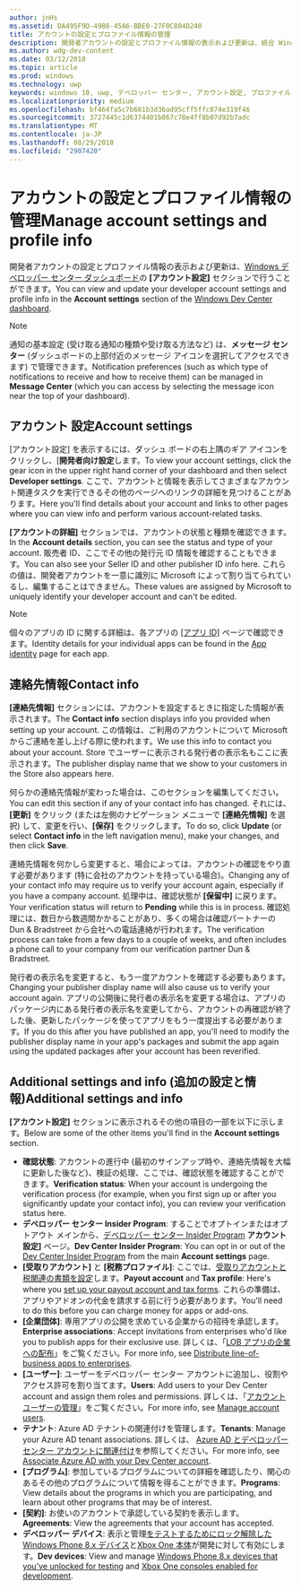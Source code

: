 ```yaml
---
author: jnHs
ms.assetid: DA495F9D-49B8-45A6-BBE0-27F0C804D240
title: アカウントの設定とプロファイル情報の管理
description: 開発者アカウントの設定とプロファイル情報の表示および更新は、統合 Windows デベロッパー センター ダッシュボードの [アカウントの設定] セクションで行うことができます。
ms.author: wdg-dev-content
ms.date: 03/12/2018
ms.topic: article
ms.prod: windows
ms.technology: uwp
keywords: windows 10, uwp, デベロッパー センター, アカウント設定, プロファイル, アカウント プロファイル, 開発者アカウント, 開発者アカウントの設定
ms.localizationpriority: medium
ms.openlocfilehash: bf464fa5c7b681b3d36ad95cff5ffc874e319f46
ms.sourcegitcommit: 3727445c1d6374401b867c78e4ff8b07d92b7adc
ms.translationtype: MT
ms.contentlocale: ja-JP
ms.lasthandoff: 08/29/2018
ms.locfileid: "2907420"
---
```

# <a name="manage-account-settings-and-profile-info"></a><span data-ttu-id="b7bd1-104">アカウントの設定とプロファイル情報の管理</span><span class="sxs-lookup"><span data-stu-id="b7bd1-104">Manage account settings and profile info</span></span>

<span data-ttu-id="b7bd1-105">開発者アカウントの設定とプロファイル情報の表示および更新は、[Windows デベロッパー センター ダッシュボード](using-the-windows-dev-center-dashboard.md)の **[アカウント設定]** セクションで行うことができます。</span><span class="sxs-lookup"><span data-stu-id="b7bd1-105">You can view and update your developer account settings and profile info in the **Account settings** section of the [Windows Dev Center dashboard](using-the-windows-dev-center-dashboard.md).</span></span> 

> [!NOTE]
> <span data-ttu-id="b7bd1-106">通知の基本設定 (受け取る通知の種類や受け取る方法など) は、**メッセージ センター** (ダッシュボードの上部付近のメッセージ アイコンを選択してアクセスできます) で管理できます。</span><span class="sxs-lookup"><span data-stu-id="b7bd1-106">Notification preferences (such as which type of notifications to receive and how to receive them) can be managed in **Message Center** (which you can access by selecting the message icon near the top of your dashboard).</span></span>

## <a name="account-settings"></a><span data-ttu-id="b7bd1-107">アカウント 設定</span><span class="sxs-lookup"><span data-stu-id="b7bd1-107">Account settings</span></span>

<span data-ttu-id="b7bd1-108">[アカウント設定] を表示するには、ダッシュ ボードの右上隅のギア アイコンをクリックし、[**開発者向け設定**します。</span><span class="sxs-lookup"><span data-stu-id="b7bd1-108">To view your account settings, click the gear icon in the upper right hand corner of your dashboard and then select **Developer settings**.</span></span> <span data-ttu-id="b7bd1-109">ここで、アカウントと情報を表示してさまざまなアカウント関連タスクを実行できるその他のページへのリンクの詳細を見つけることがあります。</span><span class="sxs-lookup"><span data-stu-id="b7bd1-109">Here you'll find details about your account and links to other pages where you can view info and perform various account-related tasks.</span></span>

<span data-ttu-id="b7bd1-110">**[アカウントの詳細]** セクションでは、アカウントの状態と種類を確認できます。</span><span class="sxs-lookup"><span data-stu-id="b7bd1-110">In the **Account details** section, you can see the status and type of your account.</span></span> <span data-ttu-id="b7bd1-111">販売者 ID、ここでその他の発行元 ID 情報を確認することもできます。</span><span class="sxs-lookup"><span data-stu-id="b7bd1-111">You can also see your Seller ID and other publisher ID info here.</span></span> <span data-ttu-id="b7bd1-112">これらの値は、開発者アカウントを一意に識別に Microsoft によって割り当てられているし、編集することはできません。</span><span class="sxs-lookup"><span data-stu-id="b7bd1-112">These values are assigned by Microsoft to uniquely identify your developer account and can't be edited.</span></span>

> [!NOTE]
> <span data-ttu-id="b7bd1-113">個々のアプリの ID に関する詳細は、各アプリの [[アプリ ID]](view-app-identity-details.md) ページで確認できます。</span><span class="sxs-lookup"><span data-stu-id="b7bd1-113">Identity details for your individual apps can be found in the [App identity](view-app-identity-details.md) page for each app.</span></span>

## <a name="contact-info"></a><span data-ttu-id="b7bd1-114">連絡先情報</span><span class="sxs-lookup"><span data-stu-id="b7bd1-114">Contact info</span></span>

<span data-ttu-id="b7bd1-115">**[連絡先情報]** セクションには、アカウントを設定するときに指定した情報が表示されます。</span><span class="sxs-lookup"><span data-stu-id="b7bd1-115">The **Contact info** section displays info you provided when setting up your account.</span></span> <span data-ttu-id="b7bd1-116">この情報は、ご利用のアカウントについて Microsoft からご連絡を差し上げる際に使われます。</span><span class="sxs-lookup"><span data-stu-id="b7bd1-116">We use this info to contact you about your account.</span></span> <span data-ttu-id="b7bd1-117">Store でユーザーに表示される発行者の表示名もここに表示されます。</span><span class="sxs-lookup"><span data-stu-id="b7bd1-117">The publisher display name that we show to your customers in the Store also appears here.</span></span>

<span data-ttu-id="b7bd1-118">何らかの連絡先情報が変わった場合は、このセクションを編集してください。</span><span class="sxs-lookup"><span data-stu-id="b7bd1-118">You can edit this section if any of your contact info has changed.</span></span> <span data-ttu-id="b7bd1-119">それには、**[更新]** をクリック (または左側のナビゲーション メニューで **[連絡先情報]** を選択) して、変更を行い、**[保存]** をクリックします。</span><span class="sxs-lookup"><span data-stu-id="b7bd1-119">To do so, click **Update** (or select **Contact info** in the left navigation menu), make your changes, and then click **Save**.</span></span>

<span data-ttu-id="b7bd1-120">連絡先情報を何かしら変更すると、場合によっては、アカウントの確認をやり直す必要があります (特に会社のアカウントを持っている場合)。</span><span class="sxs-lookup"><span data-stu-id="b7bd1-120">Changing any of your contact info may require us to verify your account again, especially if you have a company account.</span></span> <span data-ttu-id="b7bd1-121">処理中は、確認状態が **[保留中]** に戻ります。</span><span class="sxs-lookup"><span data-stu-id="b7bd1-121">Your verification status will return to **Pending** while this is in process.</span></span> <span data-ttu-id="b7bd1-122">確認処理には、数日から数週間かかることがあり、多くの場合は確認パートナーの Dun & Bradstreet から会社への電話連絡が行われます。</span><span class="sxs-lookup"><span data-stu-id="b7bd1-122">The verification process can take from a few days to a couple of weeks, and often includes a phone call to your company from our verification partner Dun & Bradstreet.</span></span>

<span data-ttu-id="b7bd1-123">発行者の表示名を変更すると、もう一度アカウントを確認する必要もあります。</span><span class="sxs-lookup"><span data-stu-id="b7bd1-123">Changing your publisher display name will also cause us to verify your account again.</span></span> <span data-ttu-id="b7bd1-124">アプリの公開後に発行者の表示名を変更する場合は、アプリのパッケージ内にある発行者の表示名を変更してから、アカウントの再確認が終了した後、更新したパッケージを使ってアプリをもう一度提出する必要があります。</span><span class="sxs-lookup"><span data-stu-id="b7bd1-124">If you do this after you have published an app, you'll need to modify the publisher display name in your app's packages and submit the app again using the updated packages after your account has been reverified.</span></span>


## <a name="additional-settings-and-info"></a><span data-ttu-id="b7bd1-125">Additional settings and info (追加の設定と情報)</span><span class="sxs-lookup"><span data-stu-id="b7bd1-125">Additional settings and info</span></span>

<span data-ttu-id="b7bd1-126">**[アカウント設定]** セクションに表示されるその他の項目の一部を以下に示します。</span><span class="sxs-lookup"><span data-stu-id="b7bd1-126">Below are some of the other items you'll find in the **Account settings** section.</span></span>

- <span data-ttu-id="b7bd1-127">**確認状態**: アカウントの進行中 (最初のサインアップ時や、連絡先情報を大幅に更新した後など)、検証の処理、ここでは、確認状態を確認することができます。</span><span class="sxs-lookup"><span data-stu-id="b7bd1-127">**Verification status**: When your account is undergoing the verification process (for example, when you first sign up or after you significantly update your contact info), you can review your verification status here.</span></span>
- <span data-ttu-id="b7bd1-128">**デベロッパー センター Insider Program**: することでオプトインまたはオプトアウト メインから、[デベロッパー センター Insider Program](dev-center-insider-program.md) **アカウント設定]** ページ。</span><span class="sxs-lookup"><span data-stu-id="b7bd1-128">**Dev Center Insider Program**: You can opt in or out of the [Dev Center Insider Program](dev-center-insider-program.md) from the main **Account settings** page.</span></span>
- <span data-ttu-id="b7bd1-129">**[受取りアカウント]** と **[税務プロファイル]**: ここでは、[受取りアカウントと税関連の書類を設定](setting-up-your-payout-account-and-tax-forms.md)します。</span><span class="sxs-lookup"><span data-stu-id="b7bd1-129">**Payout account** and **Tax profile**: Here's where you [set up your payout account and tax forms](setting-up-your-payout-account-and-tax-forms.md).</span></span> <span data-ttu-id="b7bd1-130">これらの準備は、アプリやアドオンの代金を請求する前に行う必要があります。</span><span class="sxs-lookup"><span data-stu-id="b7bd1-130">You'll need to do this before you can charge money for apps or add-ons.</span></span>
- <span data-ttu-id="b7bd1-131">**[企業団体]**: 専用アプリの公開を求めている企業からの招待を承認します。</span><span class="sxs-lookup"><span data-stu-id="b7bd1-131">**Enterprise associations**: Accept invitations from enterprises who'd like you to publish apps for their exclusive use.</span></span> <span data-ttu-id="b7bd1-132">詳しくは、「[LOB アプリの企業への配布](distribute-lob-apps-to-enterprises.md)」をご覧ください。</span><span class="sxs-lookup"><span data-stu-id="b7bd1-132">For more info, see [Distribute line-of-business apps to enterprises](distribute-lob-apps-to-enterprises.md).</span></span>
- <span data-ttu-id="b7bd1-133">**[ユーザー]**: ユーザーをデベロッパー センター アカウントに追加し、役割やアクセス許可を割り当てます。</span><span class="sxs-lookup"><span data-stu-id="b7bd1-133">**Users**: Add users to your Dev Center account and assign them roles and permissions.</span></span> <span data-ttu-id="b7bd1-134">詳しくは、「[アカウント ユーザーの管理](manage-account-users.md)」をご覧ください。</span><span class="sxs-lookup"><span data-stu-id="b7bd1-134">For more info, see [Manage account users](manage-account-users.md).</span></span>
- <span data-ttu-id="b7bd1-135">**テナント**: Azure AD テナントの関連付けを管理します。</span><span class="sxs-lookup"><span data-stu-id="b7bd1-135">**Tenants**: Manage your Azure AD tenant associations.</span></span> <span data-ttu-id="b7bd1-136">詳しくは、 [Azure AD とデベロッパー センター アカウントに関連付け](associate-azure-ad-with-dev-center.md)を参照してください。</span><span class="sxs-lookup"><span data-stu-id="b7bd1-136">For more info, see [Associate Azure AD with your Dev Center account](associate-azure-ad-with-dev-center.md).</span></span>
- <span data-ttu-id="b7bd1-137">**[プログラム]**: 参加しているプログラムについての詳細を確認したり、関心のあるその他のプログラムについて情報を得ることができます。</span><span class="sxs-lookup"><span data-stu-id="b7bd1-137">**Programs**: View details about the programs in which you are participating, and learn about other programs that may be of interest.</span></span>
- <span data-ttu-id="b7bd1-138">**[契約]**: お使いのアカウントで承認している契約を表示します。</span><span class="sxs-lookup"><span data-stu-id="b7bd1-138">**Agreements**: View the agreements that your account has accepted.</span></span>
- <span data-ttu-id="b7bd1-139">**デベロッパー デバイス**: 表示と管理[をテストするためにロック解除した Windows Phone 8.x デバイス](http://go.microsoft.com/fwlink/p/?LinkId=533897)と[Xbox One 本体](../xbox-apps/devkit-activation.md)が開発に対して有効にします。</span><span class="sxs-lookup"><span data-stu-id="b7bd1-139">**Dev devices**: View and manage [Windows Phone 8.x devices that you've unlocked for testing](http://go.microsoft.com/fwlink/p/?LinkId=533897) and [Xbox One consoles enabled for development](../xbox-apps/devkit-activation.md).</span></span> 


